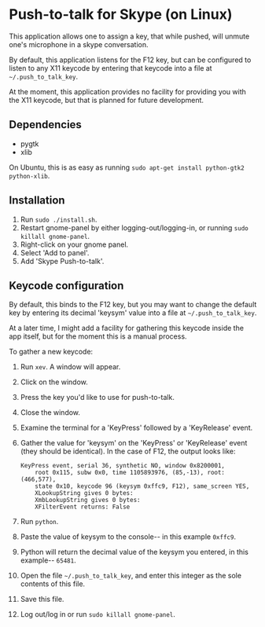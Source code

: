 # Push-to-talk for Skype (on Linux)

This application allows one to assign a key, that while pushed, will unmute one's microphone in a skype conversation.

By default, this application listens for the F12 key, but can be configured to listen
to any X11 keycode by entering that keycode into a file at ``~/.push_to_talk_key``.

At the moment, this application provides no facility for providing you with the X11 keycode, but that is planned for future development.

## Dependencies

 - pygtk
 - xlib

On Ubuntu, this is as easy as running ``sudo apt-get install python-gtk2 python-xlib``.

## Installation

 1. Run ``sudo ./install.sh``.
 2. Restart gnome-panel by either logging-out/logging-in, or running ``sudo killall gnome-panel``.
 3. Right-click on your gnome panel.
 4. Select 'Add to panel'.
 5. Add 'Skype Push-to-talk'.

## Keycode configuration

By default, this binds to the F12 key, but you may want to change the default key
by entering its decimal 'keysym' value into a file at ``~/.push_to_talk_key``.

At a later time, I might add a facility for gathering this keycode inside the app
itself, but for the moment this is a manual process.

To gather a new keycode:

 1. Run ``xev``.  A window will appear.
 2. Click on the window.
 3. Press the key you'd like to use for push-to-talk.
 4. Close the window.
 5. Examine the terminal for a 'KeyPress' followed by a 'KeyRelease' event.  
 6. Gather the value for 'keysym' on the 'KeyPress' or 'KeyRelease' event (they should be identical).  In the case of F12, the output looks like:

        KeyPress event, serial 36, synthetic NO, window 0x8200001,
            root 0x115, subw 0x0, time 1105893976, (85,-13), root:(466,577),
            state 0x10, keycode 96 (keysym 0xffc9, F12), same_screen YES,
            XLookupString gives 0 bytes: 
            XmbLookupString gives 0 bytes: 
            XFilterEvent returns: False

 7. Run ``python``.
 8. Paste the value of keysym to the console-- in this example ``0xffc9``.
 9. Python will return the decimal value of the keysym you entered, in this example-- ``65481``.
 10. Open the file ``~/.push_to_talk_key``, and enter this integer as the sole contents of this file.
 11. Save this file.
 12. Log out/log in or run ``sudo killall gnome-panel``.

